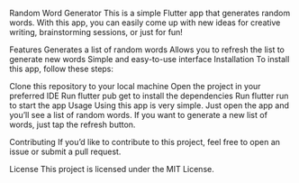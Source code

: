 Random Word Generator
This is a simple Flutter app that generates random words. With this app, you can easily come up with new ideas for creative writing, brainstorming sessions, or just for fun!

Features
Generates a list of random words
Allows you to refresh the list to generate new words
Simple and easy-to-use interface
Installation
To install this app, follow these steps:

Clone this repository to your local machine
Open the project in your preferred IDE
Run flutter pub get to install the dependencies
Run flutter run to start the app
Usage
Using this app is very simple. Just open the app and you’ll see a list of random words. If you want to generate a new list of words, just tap the refresh button.

Contributing
If you’d like to contribute to this project, feel free to open an issue or submit a pull request.

License
This project is licensed under the MIT License.